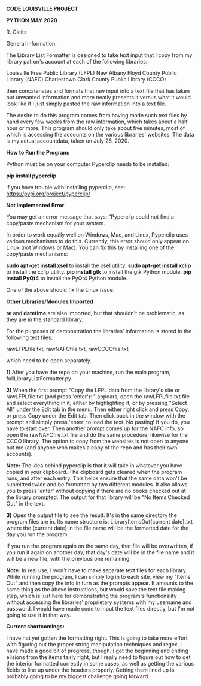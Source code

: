 **CODE LOUISVILLE PROJECT**

**PYTHON MAY 2020**

R. Gleitz

General information:

The Library List Formatter is designed to take text input that I copy from my library patron's account at each of the following libraries:

Louisville Free Public Library (LFPL)
New Albany Floyd County Public Library (NAFC)
Charlestown Clark County Public Library (CCCO)

then concatenates and formats that raw input into a text file that has taken out unwanted information and more neatly presents it versus what it would look like if I just simply pasted the raw information into a text file.

The desire to do this program comes from having made such text files by hand every few weeks from the raw information, which takes about a half hour or more. This program should only take about five minutes, most of which is accessing the accounts on the various libraries' websites. The data is my actual accountdata, taken on July 26, 2020.


**How to Run the Program:**

Python must be on your computer
Pyperclip needs to be installed:

**pip install pyperclip**

if you have trouble with installing pyperclip, see:
https://pypi.org/project/pyperclip/

**Not Implemented Error**

You may get an error message that says: “Pyperclip could not find a copy/paste mechanism for your system.

In order to work equally well on Windows, Mac, and Linux, Pyperclip uses various mechanisms to do this. Currently, this error should only appear on Linux (not Windows or Mac). You can fix this by installing one of the copy/paste mechanisms:

**sudo apt-get install xsel** to install the xsel utility.
**sudo apt-get install xclip** to install the xclip utility.
**pip install gtk** to install the gtk Python module.
**pip install PyQt4** to install the PyQt4 Python module.

One of the above should fix the Linux issue.

**Other Libraries/Modules Imported**

**re** and **datetime** are also imported, but that shouldn't be problematic, as they are in the standard library.

For the purposes of demonstration the libraries' information is stored in the following text files:

rawLFPLfile.txt, rawNAFCfile.txt, rawCCCOfile.txt

which need to be open separately.

**1)** After you have the repo on your machine, run the main program, fullLibraryListFormatter.py

**2)** When the first prompt "Copy the LFPL data from the library's site or rawLFPLfile.txt (and press 'enter'): " appears, open the rawLFPLfile.txt file and select everything in it, either by highlighting it, or by pressing "Select All" under the Edit tab in the menu. Then either right click and press Copy, or press Copy under the Edit tab. Then click back in the window with the prompt and simply press 'enter' to load the text. No pasting! If you do, you have to start over.
Then another prompt comes up for the NAFC info, so open the rawNAFCfile.txt file and do the same procedure; likewise for the CCCO library. The option to copy from the websites is not open to anyone but me (and anyone who makes a copy of the repo and has their own accounts).

**Note:** The idea behind pyperclip is that it will take in whatever you have copied in your clipboard. The clipboard gets cleared when the program runs, and after each entry. This helps ensure that the same data won't be submitted twice and be formatted by two different modules. It also allows you to press 'enter' without copying if there are no books checked out at the library prompted. The output for that library will be "No Items Checked Out" in the text.

**3)** Open the output file to see the result. It's in the same directory the program files are in. Its name structure is: LibraryItemsOut{current date}.txt where the {current date} in the file name will be the formatted date for the day you run the program.

If you run the program again on the same day, that file will be overwritten, if you run it again on another day, that day's date will be in the file name and it will be a new file, with the previous one remaining.

**Note:** In real use, I won't have to make separate text files for each library. While running the program, I can simply log in to each site, view my "Items Out" and then copy the info in turn as the prompts appear. It amounts to the same thing as the above instructions, but would save the text file making step, which is just here for demonstrating the program's functionality without accessing the libraries' proprietary systems with my username and password. I would have made code to input the text files directly, but I'm not going to use it in that way.

**Current shortcomings:**

I have not yet gotten the formatting right. This is going to take more effort with figuring out the proper string manipulation techniques and regex. I have made a good bit of progress, though. I got the beginning and ending elisions from the items fairly right, but I really need to figure out how to get the interior formatted correctly in some cases, as well as getting the various fields to line up under the headers properly. Getting them lined up is probably going to be my biggest challenge going forward.


